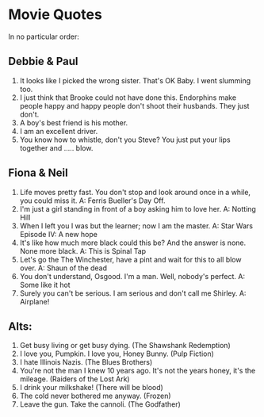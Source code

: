 Movie Quotes
============

In no particular order:

Debbie & Paul
-------------
1.  It looks like I picked the wrong sister. That's OK Baby. I went slumming too.
2.  I just think that Brooke could not have done this. Endorphins make people happy and happy people don't shoot their husbands. They just don't.
3.  A boy's best friend is his mother.
4.  I am an excellent driver.
5.  You know how to whistle, don't you Steve? You just put your lips together and ..... blow.

Fiona & Neil
------------
1. Life moves pretty fast. You don't stop and look around once in a while, you could miss it.
   A: Ferris Bueller's Day Off.
2. I'm just a girl standing in front of a boy asking him to love her.
   A: Notting Hill
3. When I left you I was but the learner; now I am the master.
   A: Star Wars Episode IV: A new hope
4. It's like how much more black could this be? And the answer is none. None more black.
   A: This is Spinal Tap
5. Let's go the The Winchester, have a pint and wait for this to all blow over.
   A: Shaun of the dead
6. You don't understand, Osgood. I'm a man. Well, nobody's perfect.
   A: Some like it hot
7. Surely you can't be serious. I am serious and don't call me Shirley.
   A: Airplane!

Alts:
-----
1. Get busy living or get busy dying. (The Shawshank Redemption)
2. I love you, Pumpkin. I love you, Honey Bunny. (Pulp Fiction)
3. I hate Illinois Nazis. (The Blues Brothers)
4. You're not the man I knew 10 years ago. It's not the years honey, it's the mileage. (Raiders of the Lost Ark)
5. I drink your milkshake! (There will be blood)
6. The cold never bothered me anyway. (Frozen)
7. Leave the gun. Take the cannoli. (The Godfather)
